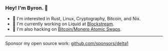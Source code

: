 ### Hey! I'm Byron. 👋 

- :crab: I'm interested in Rust, Linux, Cryptography, Bitcoin, and Nix.
- :ocean: I'm currently working on Liquid at [Blockstream](https://github.com/blockstream).
- 🔪 I'm also hacking on [Bitcoin/Monero Atomic Swaps](https://github.com/comit-network/xmr-btc-swap).

---

Sponsor my open source work: [github.com/sponsors/delta1](https://github.com/sponsors/delta1)

